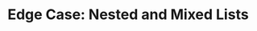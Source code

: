 ---
title: "Edge Case: Nested and Mixed Lists"
categories:
  - Edge Case
tags:
  - content
  - css
  - edge case
  - lists
  - markup
---